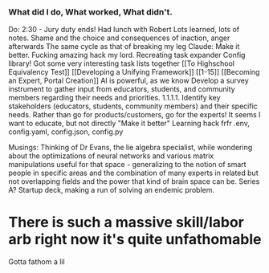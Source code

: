 ### What did I do, What worked, What didn't. 
Do:
	2:30 - Jury duty ends!
		Had lunch with Robert
		Lots learned, lots of notes.
		Shame and the choice and consequences of inaction, anger afterwards
		The same cycle as that of breaking my leg
	Claude: Make it better. Fucking amazing hack my lord.
	Recreating task expander
		Config library!
	Got some very interesting task lists together
		[[To Highschool Equivalency Test]]
		[[Developing a Unifying Framework]]
		[[1-15]]
		[[Becoming an Expert, Portal Creation]]
		AI is powerful, as we know
		Develop a survey instrument to gather input from educators, students, and community members regarding their needs and priorities.
            1.1.1.1. Identify key stakeholders (educators, students, community members) and their specific needs.
		        Rather than go for products/customers, go for the experts!
		It seems I want to educate, but not directly
	"Make it better"
		Learning hack frfr
	.env, config.yaml, config.json, config.py


Musings:
	Thinking of Dr Evans, the lie algebra specialist, while wondering about the optimizations of neural networks and various matrix manipulations useful for that space - generalizing to the notion of smart people in specific areas and the combination of many experts in related but not overlapping fields and the power that kind of brain space can be.
		Series A? Startup deck, making a run of solving an endemic problem.
# There is such a massive skill/labor arb right now it's quite unfathomable

Gotta fathom a lil
